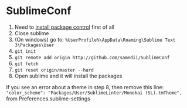 # SublimeConf

1. Need to [install package control](https://packagecontrol.io/installation) first of all
2. Close sublime
3. (On windows) go to: `%UserProfile%\AppData\Roaming\Sublime Text 3\Packages\User`
4. `git init`
5. `git remote add origin http://github.com/samedii/SublimeConf`
6. `git fetch`
7. `git reset origin/master --hard`
8. Open sublime and it will install the packages

If you see an error about a theme in step 8, then remove this line: `"color_scheme": "Packages/User/SublimeLinter/Monokai (SL).tmTheme",` from Preferences.sublime-settings
